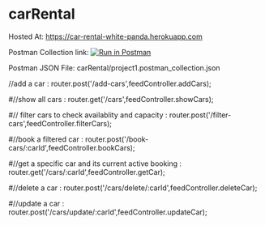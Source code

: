 # carRental
Hosted At: https://car-rental-white-panda.herokuapp.com

Postman Collection link: [![Run in Postman](https://run.pstmn.io/button.svg)](https://app.getpostman.com/run-collection/0434d94a2b278f50cbb3)

Postman JSON File: carRental/project1.postman_collection.json

//add a car : 
router.post('/add-cars',feedController.addCars);

#//show all cars : 
router.get('/cars',feedController.showCars);

#// filter cars to check availablity and capacity : 
router.post('/filter-cars',feedController.filterCars);

#//book a filtered car : 
router.post('/book-cars/:carId',feedController.bookCars);

#//get a specific car and its current active booking : 
router.get('/cars/:carId',feedController.getCar);

#//delete a car : 
router.post('/cars/delete/:carId',feedController.deleteCar);

#//update a car : 
router.post('/cars/update/:carId',feedController.updateCar);

